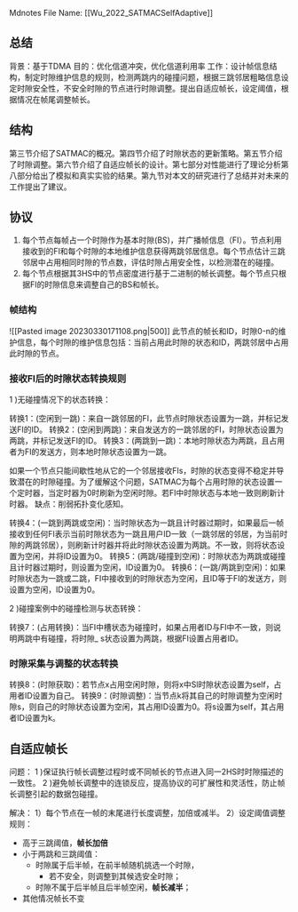  Mdnotes File Name: [[Wu_2022_SATMACSelfAdaptive]]

## 总结
背景：基于TDMA
目的：优化信道冲突，优化信道利用率
工作：设计帧信息结构，制定时隙维护信息的规则，检测两跳内的碰撞问题，根据三跳邻居粗略信息设定时隙安全性，不安全时隙的节点进行时隙调整。提出自适应帧长，设定阈值，根据情况在帧尾调整帧长。

## 结构
第三节介绍了SATMAC的概况。第四节介绍了时隙状态的更新策略。第五节介绍了时隙调整。第六节介绍了自适应帧长的设计。第七部分对性能进行了理论分析第八部分给出了模拟和真实实验的结果。第九节对本文的研究进行了总结并对未来的工作提出了建议。

## 协议
1.  每个节点每帧占一个时隙作为基本时隙(BS)，并广播帧信息（FI）。节点利用接收到的FI和每个时隙的本地维护信息获得两跳邻居信息。每个节点估计三跳邻居中占用相同时隙的节点数，评估时隙占用安全性，以检测潜在的碰撞。
2.  每个节点根据其3HS中的节点密度进行基于二进制的帧长调整。每个节点只根据FI的时隙信息来调整自己的BS和帧长。

### 帧结构
![[Pasted image 20230330171108.png|500]]
此节点的帧长和ID，时隙0-n的维护信息，每个时隙的维护信息包括：当前占用此时隙的状态和ID，两跳邻居中占用此时隙的节点。

### 接收FI后的时隙状态转换规则
1 )无碰撞情况下的状态转换：

转换1：(空闲到一跳)：来自一跳邻居的FI，此节点时隙状态设置为一跳，并标记发送FI的ID。
转换2：(空闲到两跳)：来自发送方的一跳邻居的FI，时隙状态设置为两跳，并标记发送FI的ID。
转换3：(两跳到一跳)：本地时隙状态为两跳，且占用者为FI的发送方，则本地时隙状态设置为一跳。

如果一个节点只能间歇性地从它的一个邻居接收FIs，时隙的状态变得不稳定并导致潜在的时隙碰撞。为了缓解这个问题，SATMAC为每个占用时隙的状态设置一个定时器，当定时器为0时刷新为空闲时隙。若FI中时隙状态与本地一致则刷新计时器。
缺点：削弱拓扑变化感知。

转换4：(一跳到两跳或空闲)：当时隙状态为一跳且计时器过期时，如果最后一帧接收到任何FI表示当前时隙状态为一跳且用户ID一致（一跳邻居的邻居，为当前时隙的两跳邻居），则刷新计时器并将此时隙状态设置为两跳。不一致，则将状态设置为空闲，并将ID设置为0。
转换5：(两跳/碰撞到空闲)：时隙状态为两跳或碰撞且计时器过期时，则设置为空闲，ID设置为0。
转换6：(一跳/两跳到空闲)：如果时隙状态为一跳或二跳，FI中接收到的时隙状态为空闲，且ID等于FI的发送方，则设置为空闲，ID设置为0。

2 )碰撞案例中的碰撞检测与状态转换：

转换7：(占用转换)：当FI中槽状态为碰撞时，如果占用者ID与FI中不一致，则说明两跳中有碰撞，将时隙_ s状态设置为两跳，根据FI设置占用者ID。

### 时隙采集与调整的状态转换

转换8：(时隙获取)：若节点x占用空闲时隙，则将x中Sl时隙状态设置为self，占用者ID设置为自己。
转换9：(时隙调整)：当节点k将其自己的时隙调整为空闲时隙s，则自己的时隙状态设置为空闲，其占用ID设置为0。将s设置为self，其占用者ID设置为k。

## 自适应帧长
问题：
1 )保证执行帧长调整过程时或不同帧长的节点进入同一2HS时时隙描述的一致性。
2 )避免帧长调整中的连锁反应，提高协议的可扩展性和灵活性，防止帧长调整引起的数据包碰撞。

解决：
1）每个节点在一帧的末尾进行长度调整，加倍或减半。
2）设定阈值调整规则：
- 高于三跳阈值，**帧长加倍**
- 小于两跳和三跳阈值：
	- 时隙属于后半帧，在前半帧随机挑选一个时隙，
		- 若不安全，则调整到其候选安全时隙；
	- 时隙不属于后半帧且后半帧空闲，**帧长减半**；
- 其他情况帧长不变